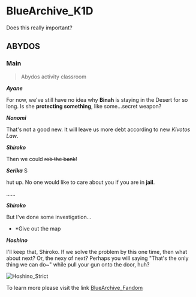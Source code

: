 # BlueArchive_K1D
Does this really important?
## ABYDOS
### Main 
>Abydos activity classroom

***Ayane*** 

For now, we've still have no idea why **Binah** is staying in the Desert for so long. Is she **protecting something**, like some...secret weapon?

***Nonomi*** 

That's not a good new. It will leave us more debt according to new *Kivotos Law*.

***Shiroko*** 

Then we could ~~rob the bank!~~

***Serika*** S

hut up. No one would like to care about you if you are in **jail**.

......

***Shiroko*** 

But I've done some investigation...

- *Give out the map

***Hoshino*** 

I'll keep that, Shiroko. If we solve the problem by this one time, then what about next? Or, the nexy of next? Perhaps you will saying "That's the only thing we can do~" while pull your gun onto the door, huh?

![Hoshino_Strict](https://static.wikia.nocookie.net/blue-archive/images/d/de/Hoshino_Icon.png/revision/latest?cb=20221128153020)

To learn more please visit the link [BlueArchive_Fandom](https://bluearchive.fandom.com/wiki/Blue_Archive_Wiki)
